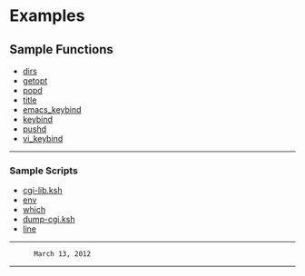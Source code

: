 # Examples

## Sample Functions
                                                                     
- [dirs](functions/dirs.txt)
- [getopt](functions/getopt.txt)
- [popd](functions/popd.txt)
- [title](functions/title.txt)
- [emacs_keybind](functions/emacs_keybind.txt)       
- [keybind](functions/keybind.txt)       
- [pushd](functions/pushd.txt)
- [vi_keybind](functions/vi_keybind.txt)
                                                                     
---
                                                                     
### Sample Scripts
                                                                     
- [cgi-lib.ksh](scripts/cgi-lib.ksh.txt)
- [env](scripts/env.txt)
- [which](scripts/which.txt)
- [dump-cgi.ksh](scripts/dump-cgi.ksh.txt)
- [line](scripts/line.txt)

---
          March 13, 2012                                             
---
